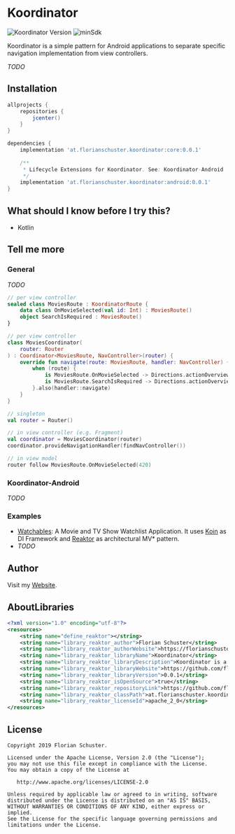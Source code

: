 # Koordinator
![Koordinator Version](https://img.shields.io/badge/Koordinator-0.0.1-orange.svg) ![minSdk](https://img.shields.io/badge/minSdk-14-green.svg)

Koordinator is a simple pattern for Android applications to separate specific navigation implementation from view controllers.

*TODO*

## Installation

```groovy
allprojects {
    repositories {
        jcenter()
    }
}

dependencies {
    implementation 'at.florianschuster.koordinator:core:0.0.1'
    
    /**
     * Lifecycle Extensions for Koordinator. See: Koordinator-Android
     */
    implementation 'at.florianschuster.koordinator:android:0.0.1'
}
```

## What should I know before I try this?

* Kotlin

## Tell me more

### General

*TODO*

``` kotlin
// per view controller
sealed class MoviesRoute : KoordinatorRoute {
    data class OnMovieSelected(val id: Int) : MoviesRoute()
    object SearchIsRequired : MoviesRoute()
}

// per view controller
class MoviesCoordinator(
    router: Router
) : Coordinator<MoviesRoute, NavController>(router) {
    override fun navigate(route: MoviesRoute, handler: NavController) {
        when (route) {
            is MoviesRoute.OnMovieSelected -> Directions.actionOverviewToDetail(route.id)
            is MoviesRoute.SearchIsRequired -> Directions.actionOverviewToSearch()
        }.also(handler::navigate)
    }
}

// singleton
val router = Router()

// in view controller (e.g. Fragment)
val coordinator = MoviesCoordinator(router)
coordinator.provideNavigationHandler(findNavController())

// in view model
router follow MoviesRoute.OnMovieSelected(420)

```

### Koordinator-Android

*TODO*

### Examples

* [Watchables](https://github.com/floschu/Watchables): A Movie and TV Show Watchlist Application. It uses [Koin](https://github.com/InsertKoinIO/koin) as DI Framework and [Reaktor](https://github.com/floschu/Reaktor) as architectural MV* pattern.
* *TODO*

## Author

Visit my [Website](https://florianschuster.at/).

## AboutLibraries

``` xml
<?xml version="1.0" encoding="utf-8"?>
<resources>
    <string name="define_reaktor"></string>
    <string name="library_reaktor_author">Florian Schuster</string>
    <string name="library_reaktor_authorWebsite">https://florianschuster.at</string>
    <string name="library_reaktor_libraryName">Koordinator</string>
    <string name="library_reaktor_libraryDescription">Koordinator is a simple pattern to separate specific navigation implementation from view controllers.</string>
    <string name="library_reaktor_libraryWebsite">https://github.com/floschu/Koordinator</string>
    <string name="library_reaktor_libraryVersion">0.0.1</string>
    <string name="library_reaktor_isOpenSource">true</string>
    <string name="library_reaktor_repositoryLink">https://github.com/floschu/Koordinator</string>
    <string name="library_reaktor_classPath">at.florianschuster.koordinator</string>
    <string name="library_reaktor_licenseId">apache_2_0</string>
</resources>
```

## License

```
Copyright 2019 Florian Schuster.

Licensed under the Apache License, Version 2.0 (the "License");
you may not use this file except in compliance with the License.
You may obtain a copy of the License at

   http://www.apache.org/licenses/LICENSE-2.0

Unless required by applicable law or agreed to in writing, software
distributed under the License is distributed on an "AS IS" BASIS,
WITHOUT WARRANTIES OR CONDITIONS OF ANY KIND, either express or implied.
See the License for the specific language governing permissions and
limitations under the License.
```

